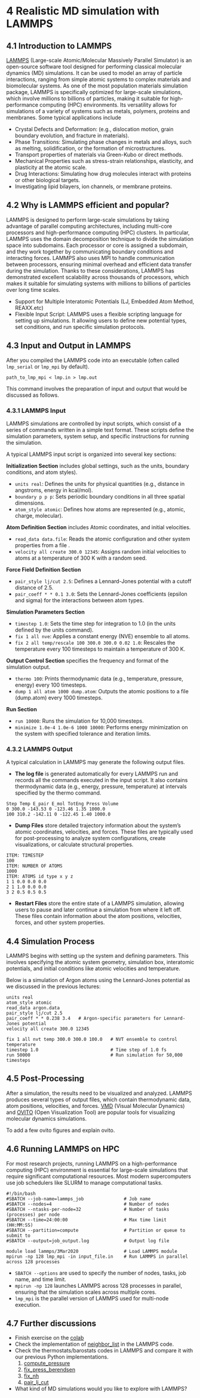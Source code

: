 # 4 Realistic MD simulation with LAMMPS

## 4.1 Introduction to LAMMPS
[LAMMPS](https://www.lammps.org) (Large-scale Atomic/Molecular Massively Parallel Simulator) is an open-source software tool designed for performing classical molecular dynamics (MD) simulations. It can be used to model an array of particle interactions, ranging from simple atomic systems to complex materials and biomolecular systems. As one of the most population materials simulation package, LAMMPS is specifically optimized for large-scale simulations, which involve millions to billions of particles, making it suitable for high-performance computing (HPC) environments. Its versatility allows for simulations of a variety of systems such as metals, polymers, proteins and membranes. Some typical applications include

- Crystal Defects and Deformation: (e.g., dislocation motion, grain boundary evolution, and fracture in materials).
- Phase Transitions: Simulating phase changes in metals and alloys, such as melting, solidification, or the formation of microstructures.
- Transport properties of materials via Green-Kubo or direct methods.
- Mechanical Properties such as stress-strain relationships, elasticity, and plasticity at the atomic scale.
- Drug Interactions: Simulating how drug molecules interact with proteins or other biological targets.
- Investigating lipid bilayers, ion channels, or membrane proteins.

## 4.2 Why is LAMMPS efficient and popular?
LAMMPS is designed to perform large-scale simulations by taking advantage of parallel computing architectures, including multi-core processors and high-performance computing (HPC) clusters. In particular, LAMMPS uses the domain decomposition technique to divide the simulation space into subdomains. Each processor or core is assigned a subdomain, and they work together by communicating boundary conditions and interacting forces. LAMMPS also uses MPI to handle communication between processors, ensuring minimal overhead and efficient data transfer during the simulation. Thanks to these considerations, LAMMPS has demonstrated excellent scalability across thousands of processors, which makes it suitable for simulating systems with millions to billions of particles over long time scales.

- Support for Multiple Interatomic Potentials (LJ, Embedded Atom Method, REAXX.etc)
- Flexible Input Script: LAMMPS uses a flexible scripting language for setting up simulations. It allowing users to define new potential types, set conditions, and run specific simulation protocols.

## 4.3 Input and Output in LAMMPS

After you compiled the LAMMPS code into an executable (often called `lmp_serial` or `lmp_mpi` by default). 

```
path_to_lmp_mpi < lmp.in > lmp.out
```

This command involves the preparation of input and output that would be discussed as follows.

### 4.3.1 LAMMPS Input
LAMMPS simulations are controlled by input scripts, which consist of a series of commands written in a simple text format. These scripts define the simulation parameters, system setup, and specific instructions for running the simulation.

A typical LAMMPS input script is organized into several key sections:

**Initialization Section** includes global settings, such as the units, boundary conditions, and atom styles).
- ``units real``: Defines the units for physical quantities (e.g., distance in angstroms, energy in kcal/mol).
- ``boundary p p p``: Sets periodic boundary conditions in all three spatial dimensions.
- ``atom_style atomic``: Defines how atoms are represented (e.g., atomic, charge, molecular).

**Atom Definition Section** includes Atomic coordinates, and initial velocities.
- ``read_data data.file``: Reads the atomic configuration and other system properties from a file .
- ``velocity all create 300.0 12345``: Assigns random initial velocities to atoms at a temperature of 300 K with a random seed.

**Force Field Definition Section**
- ``pair_style lj/cut 2.5``: Defines a Lennard-Jones potential with a cutoff distance of 2.5.
- ``pair_coeff * * 0.1 3.0``: Sets the Lennard-Jones coefficients (epsilon and sigma) for the interactions between atom types.

**Simulation Parameters Section**
- ``timestep 1.0``: Sets the time step for integration to 1.0 (in the units defined by the units command).
- ``fix 1 all nve``: Applies a constant energy (NVE) ensemble to all atoms.
- ``fix 2 all temp/rescale 100 300.0 300.0 0.02 1.0``: Rescales the temperature every 100 timesteps to maintain a temperature of 300 K.

**Output Control Section** specifies the frequency and format of the simulation output.
- ``thermo 100``: Prints thermodynamic data (e.g., temperature, pressure, energy) every 100 timesteps.
- ``dump 1 all atom 1000 dump.atom``: Outputs the atomic positions to a file (dump.atom) every 1000 timesteps.

**Run Section**
- ``run 10000``: Runs the simulation for 10,000 timesteps.
- ``minimize 1.0e-4 1.0e-6 1000 10000``: Performs energy minimization on the system with specified tolerance and iteration limits.

### 4.3.2 LAMMPS Output
A typical calculation in LAMMPS may generate the following output files.

- **The log file** is generated automatically for every LAMMPS run and records all the commands executed in the input script. It also contains thermodynamic data (e.g., energy, pressure, temperature) at intervals specified by the thermo command.
```
Step Temp E_pair E_mol TotEng Press Volume
0 300.0 -143.53 0 -123.46 1.35 1000.0
100 310.2 -142.11 0 -122.45 1.40 1000.0
```

- **Dump Files** store detailed trajectory information about the system’s atomic coordinates, velocities, and forces. These files are typically used for post-processing to analyze system configurations, create visualizations, or calculate structural properties.

```
ITEM: TIMESTEP
100
ITEM: NUMBER OF ATOMS
1000
ITEM: ATOMS id type x y z
1 1 0.0 0.0 0.0
2 1 1.0 0.0 0.0
3 2 0.5 0.5 0.5
```

- **Restart Files** store the entire state of a LAMMPS simulation, allowing users to pause and later continue a simulation from where it left off. These files contain information about the atom positions, velocities, forces, and other system properties.


## 4.4 Simulation Process

LAMMPS begins with setting up the system and defining parameters. This involves specifying the atomic system geometry, simulation box, interatomic potentials, and initial conditions like atomic velocities and temperature.

Below is a simulation of Argon atoms using the Lennard-Jones potential as we discussed in the previous lectures:
```
units real
atom_style atomic
read_data argon.data
pair_style lj/cut 2.5
pair_coeff * * 0.238 3.4   # Argon-specific parameters for Lennard-Jones potential
velocity all create 300.0 12345

fix 1 all nvt temp 300.0 300.0 100.0   # NVT ensemble to control temperature
timestep 1.0                           # Time step of 1.0 fs
run 50000                              # Run simulation for 50,000 timesteps
```

## 4.5 Post-Processing

After a simulation, the results need to be visualized and analyzed. LAMMPS produces several types of output files, which contain thermodynamic data, atom positions, velocities, and forces. [VMD](https://www.ks.uiuc.edu/Research/vmd/) (Visual Molecular Dynamics) and [OVITO](https://www.ovito.org) (Open Visualization Tool) are popular tools for visualizing molecular dynamics simulations.

To add a few ovito figures and explain ovito.

## 4.6 Running LAMMPS on HPC
For most research projects, running LAMMPS on a high-performance computing (HPC) environment is essential for large-scale simulations that require significant computational resources. Most modern supercomputers use job schedulers like SLURM to manage computational tasks.

```
#!/bin/bash
#SBATCH --job-name=lammps_job               # Job name
#SBATCH --nodes=4                           # Number of nodes
#SBATCH --ntasks-per-node=32                # Number of tasks (processes) per node
#SBATCH --time=24:00:00                     # Max time limit (HH:MM:SS)
#SBATCH --partition=compute                 # Partition or queue to submit to
#SBATCH --output=job_output.log             # Output log file

module load lammps/3Mar2020                 # Load LAMMPS module
mpirun -np 128 lmp_mpi -in input_file.in    # Run LAMMPS in parallel across 128 processes
```


- `SBATCH --options` are used to specify the number of nodes, tasks, job name, and time limit.
- `mpirun -np 128` launches LAMMPS across 128 processes in parallel, ensuring that the simulation scales across multiple cores.
- `lmp_mpi` is the parallel version of LAMMPS used for multi-node execution.


## 4.7 Further discussions
- Finish exercise on the [colab](https://colab.research.google.com/drive/1gY6_1oA_PkuV-P56dztCsmvLSyLEWojo?usp=share_link)
- Check the implementation of [neighbor_list](https://docs.lammps.org/Developer_par_neigh.html) in the LAMMPS code.
- Check the thermostats/barostats codes in LAMMPS and compare it with our previous Python implementations.
  1. [compute_pressure](https://github.com/lammps/lammps/blob/develop/src/compute_pressure.cpp)
  2. [fix_press_berendsen](https://github.com/lammps/lammps/blob/develop/src/fix_press_berendsen.cpp)
  3. [fix_nh](https://github.com/lammps/lammps/blob/develop/src/fix_nh.cpp)
  4. [pair_lj_cut](https://github.com/lammps/lammps/blob/develop/src/pair_lj_cut.cpp) 
- What kind of MD simulations would you like to explore with LAMMPS?
